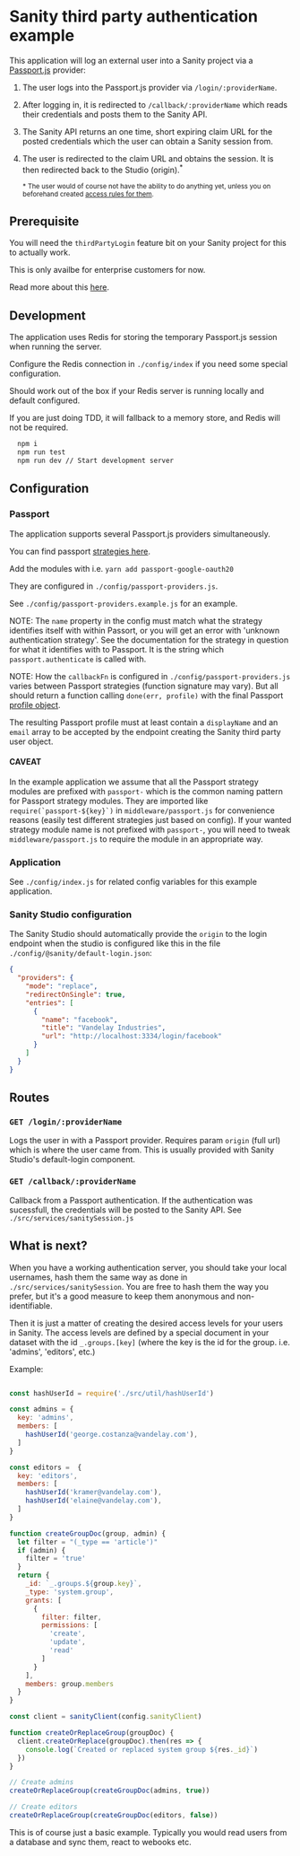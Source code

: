 # Sanity third party authentication example

This application will log an external user into a Sanity project via a [Passport.js](http://www.passportjs.org/) provider:

1) The user logs into the Passport.js provider via ``/login/:providerName``.
2) After logging in, it is redirected to ``/callback/:providerName`` which reads their credentials and posts them to the Sanity API.
3) The Sanity API returns an one time, short expiring claim URL for the posted credentials which the user can obtain a  Sanity session from.
4) The user is redirected to the claim URL and obtains the session. It is then redirected back to the Studio (origin).<sup>*</sup>

    <sup>* The user would of course not have the ability to do anything yet, unless you on beforehand created [access rules for them](#whatisnext).</sup>


## Prerequisite

You will need the ``thirdPartyLogin`` feature bit on your Sanity project for this to actually work.

This is only availbe for enterprise customers for now.

Read more about this [here](https://www.sanity.io/help/third-party-login).

## Development

The application uses Redis for storing the temporary Passport.js session when running the server.

Configure the Redis connection in ``./config/index`` if you need some special configuration.

Should work out of the box if your Redis server is running locally and default configured.

If you are just doing TDD, it will fallback to a memory store, and Redis will not be required.


```bash
  npm i
  npm run test
  npm run dev // Start development server
```

## Configuration

### Passport

The application supports several Passport.js providers simultaneously.

You can find passport [strategies here](http://www.passportjs.org).

Add the modules with i.e. ``yarn add passport-google-oauth20``

They are configured in ``./config/passport-providers.js``.

See ``./config/passport-providers.example.js`` for an example.

NOTE: The `name` property in the config must match what the strategy identifies itself with within Passort, or you will get an error with 'unknown authentication strategy'. See the documentation for the strategy in question for what it identifies with to Passport. It is the string which `passport.authenticate` is called with.

NOTE: How the ``callbackFn`` is configured in ``./config/passport-providers.js`` varies between Passport strategies (function signature may vary). But all should return a function calling ``done(err, profile)`` with the final Passport [profile object](http://www.passportjs.org/docs/profile/).

The resulting Passport profile must at least contain a ``displayName`` and an ``email`` array to be accepted by the endpoint creating the Sanity third party user object.

#### CAVEAT
In the example application we assume that all the Passport strategy modules are prefixed with `passport-` which is the common naming pattern for Passport strategy modules. They are imported like ``require(`passport-${key}`)`` in ``middleware/passport.js`` for convenience reasons (easily test different strategies just based on config). If your wanted strategy module name is not prefixed with `passport-`, you will need to tweak ``middleware/passport.js`` to require the module in an appropriate way.

### Application

See ``./config/index.js`` for related config variables for this example application.

### Sanity Studio configuration

The Sanity Studio should automatically provide the ``origin`` to the login endpoint when the studio is configured like this in the file ``./config/@sanity/default-login.json``:

```json
{
  "providers": {
    "mode": "replace",
    "redirectOnSingle": true,
    "entries": [
      {
        "name": "facebook",
        "title": "Vandelay Industries",
        "url": "http://localhost:3334/login/facebook"
      }
    ]
  }
}

```

## Routes

### ``GET /login/:providerName``

Logs the user in with a Passport provider. Requires param ``origin`` (full url) which is where the user came from. This is usually provided with Sanity Studio's default-login component.

### ``GET /callback/:providerName``

Callback from a Passport authentication. If the authentication was sucessfull, the credentials will be posted to the Sanity API. See ``./src/services/sanitySession.js``


## <a name="whatisnext">What is next?</a>

When you have a working authentication server, you should take your local usernames, hash them the same way as done in ``./src/services/sanitySession``. You are free to hash them the way you prefer, but it's a good measure to keep them anonymous and non-identifiable.

Then it is just a matter of creating the desired access levels for your users in Sanity. The access levels are defined by a special document in your dataset with the id ``_.groups.[key]`` (where the key is the id for the group. i.e. 'admins', 'editors', etc.)

Example:

```js

const hashUserId = require('./src/util/hashUserId')

const admins = {
  key: 'admins',
  members: [
    hashUserId('george.costanza@vandelay.com'),
  ]
}

const editors =  {
  key: 'editors',
  members: [
    hashUserId('kramer@vandelay.com'),
    hashUserId('elaine@vandelay.com'),
  ]
}

function createGroupDoc(group, admin) {
  let filter = "(_type == 'article')"
  if (admin) {
    filter = 'true'
  }
  return {
    _id: `_.groups.${group.key}`,
    _type: 'system.group',
    grants: [
      {
        filter: filter,
        permissions: [
          'create',
          'update',
          'read'
        ]
      }
    ],
    members: group.members
  }
}

const client = sanityClient(config.sanityClient)

function createOrReplaceGroup(groupDoc) {
  client.createOrReplace(groupDoc).then(res => {
    console.log(`Created or replaced system group ${res._id}`)
  })
}

// Create admins
createOrReplaceGroup(createGroupDoc(admins, true))

// Create editors
createOrReplaceGroup(createGroupDoc(editors, false))

```

This is of course just a basic example. Typically you would read users from a database and sync them, react to webooks etc.
